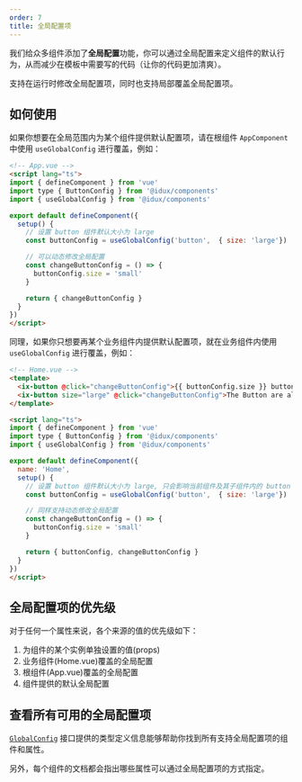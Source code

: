 ```yaml
---
order: 7
title: 全局配置项
---
```


我们给众多组件添加了**全局配置**功能，你可以通过全局配置来定义组件的默认行为，从而减少在模板中需要写的代码（让你的代码更加清爽）。

支持在运行时修改全局配置项，同时也支持局部覆盖全局配置项。

## 如何使用

如果你想要在全局范围内为某个组件提供默认配置项，请在根组件 `AppComponent` 中使用 `useGlobalConfig` 进行覆盖，例如：

```html
<!-- App.vue -->
<script lang="ts">
import { defineComponent } from 'vue'
import type { ButtonConfig } from '@idux/components'
import { useGlobalConfig } from '@idux/components'

export default defineComponent({
  setup() {
    // 设置 button 组件默认大小为 large
    const buttonConfig = useGlobalConfig('button',  { size: 'large'})

    // 可以动态修改全局配置
    const changeButtonConfig = () => {
      buttonConfig.size = 'small'
    }

    return { changeButtonConfig }
  }
})
</script>
```

同理，如果你只想要再某个业务组件内提供默认配置项，就在业务组件内使用 `useGlobalConfig` 进行覆盖，例如：

```html
<!-- Home.vue -->
<template>
  <ix-button @click="changeButtonConfig">{{ buttonConfig.size }} button</ix-button>
  <ix-button size="large" @click="changeButtonConfig">The Button are always large</ix-button>
</template>

<script lang="ts">
import { defineComponent } from 'vue'
import type { ButtonConfig } from '@idux/components'
import { useGlobalConfig } from '@idux/components'

export default defineComponent({
  name: 'Home',
  setup() {
    // 设置 button 组件默认大小为 large, 只会影响当前组件及其子组件内的 button 大小
    const buttonConfig = useGlobalConfig('button',  { size: 'large'})

    // 同样支持动态修改全局配置
    const changeButtonConfig = () => {
      buttonConfig.size = 'small'
    }

    return { buttonConfig, changeButtonConfig }
  }
})
</script>
```

## 全局配置项的优先级

对于任何一个属性来说，各个来源的值的优先级如下：

1. 为组件的某个实例单独设置的值(props)
2. 业务组件(Home.vue)覆盖的全局配置
3. 根组件(App.vue)覆盖的全局配置
4. 组件提供的默认全局配置

## 查看所有可用的全局配置项

[`GlobalConfig`](https://github.com/IduxFE/components/blob/master/packages/components/core/config/types.ts) 接口提供的类型定义信息能够帮助你找到所有支持全局配置项的组件和属性。

另外，每个组件的文档都会指出哪些属性可以通过全局配置项的方式指定。
